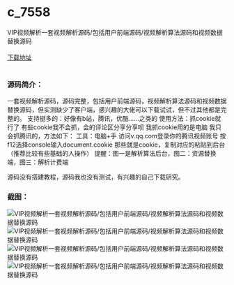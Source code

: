 # c_7558
VIP视频解析一套视频解析源码/包括用户前端源码/视频解析算法源码和视频数据替换源码
<br/></br>
[下载地址](https://www.uuid2.com/7558.html "下载地址")
<br/></br>
<h3>源码简介：</h3>
<p>一套视频解析源码，源码完整，包括用户前端源码，视频解析算法源码和视频数据替换源码，但实测缺少了客户端，感兴趣的大佬可以下载试试，但不过其他都是完整的。
支持挺多的：好像有b站，腾讯，优酷……之类的
使用方法：抓cookie就行了
有些cookie我不会抓，会的评论区分享分享呗
我抓cookie用的是电脑
我只会抓腾讯的，方法如下：
工具：电脑+手
访问v.qq.com登录你的腾讯视频账号
按f12选择console输入document.cookie
那些就是cookie，复制对应的粘贴到后台
（推荐比较有些基础的人操作）
提醒：图一是解析算法后台，图二：资源替换端，图三：解析计费端<p>
<p>源码没有搭建教程，源码我也没有测试，有兴趣的自己下载研究。<p>
<h3>截图：</h3>
<img src="https://www.uuid2.com/wp-content/uploads/img/include/ueditor/themes/default/images/spacer.gif" alt="VIP视频解析一套视频解析源码/包括用户前端源码/视频解析算法源码和视频数据替换源码"><img src="https://www.uuid2.com/wp-content/uploads/img/pro/20211027/16352977423608.jpg" alt="VIP视频解析一套视频解析源码/包括用户前端源码/视频解析算法源码和视频数据替换源码"><img src="https://www.uuid2.com/wp-content/uploads/img/pro/20211027/16352977435426.jpg" alt="VIP视频解析一套视频解析源码/包括用户前端源码/视频解析算法源码和视频数据替换源码"><img src="https://www.uuid2.com/wp-content/uploads/img/pro/20211027/16352977442341.jpg" alt="VIP视频解析一套视频解析源码/包括用户前端源码/视频解析算法源码和视频数据替换源码">

